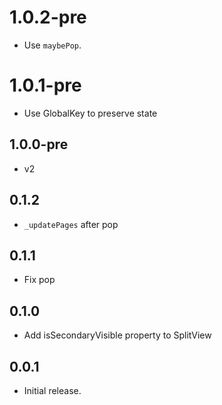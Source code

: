 # 1.0.2-pre

* Use `maybePop`.

# 1.0.1-pre

* Use GlobalKey to preserve state

## 1.0.0-pre

* v2
## 0.1.2

* `_updatePages` after pop

## 0.1.1

* Fix pop

## 0.1.0

* Add isSecondaryVisible property to SplitView

## 0.0.1

* Initial release.
